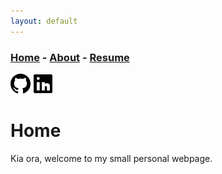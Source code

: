 ```yaml
---
layout: default
---
```


### [Home](../index.md) - [About](../pages/about.md) - [Resume](../pages/resume.md)

[<img src=./resources/icons/GitHub.png width=32>](https://github.com/Graphight)
[<img src=./resources/icons/LinkedIn.png width=32>](https://www.linkedin.com/in/tom-marsh-3aa764154/)

# Home

Kia ora, welcome to my small personal webpage.


